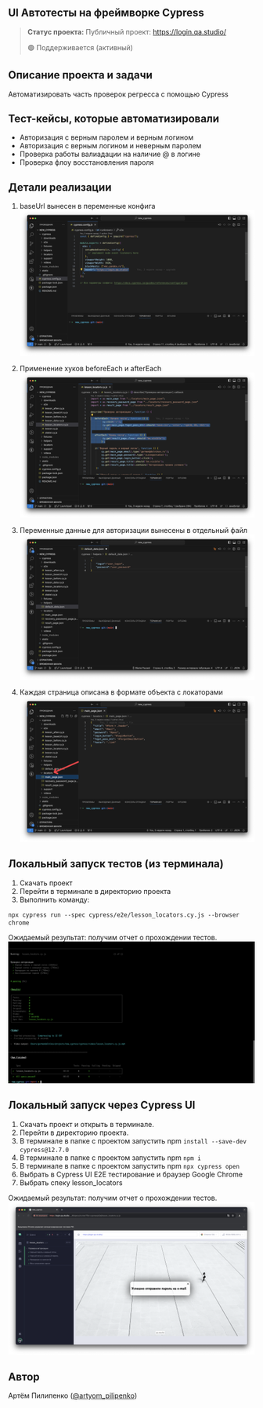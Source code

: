 <h2>UI Автотесты на фреймворке Cypress</h2>

> **Статус проекта:**
> Публичный проект: https://login.qa.studio/
> 
> 🟢 Поддерживается (активный) 

## Описание проекта и задачи
Автоматизировать часть проверок регресса с помощью Cypress

## Тест-кейсы, которые автоматизировали
* Авторизация с верным паролем и верным логином
* Авторизация c верным логином и неверным паролем
* Проверка работы валиадации на наличие @ в логине
* Проверка флоу восстановления пароля

## Детали реализации

1. baseUrl вынесен в переменные конфига
![image](https://raw.githubusercontent.com/ArtyomPilipenko/autotests_cypress/refs/heads/master/baseUrl.png)

2. Применение хуков beforeEach и afterEach
![image](https://raw.githubusercontent.com/ArtyomPilipenko/autotests_cypress/refs/heads/master/hooks.png)

3. Переменные данные для авторизации вынесены в отдельный файл
![image](https://raw.githubusercontent.com/ArtyomPilipenko/autotests_cypress/refs/heads/master/user_data.png)

4. Каждая страница описана в формате объекта с локаторами
![image](https://raw.githubusercontent.com/ArtyomPilipenko/autotests_cypress/refs/heads/master/locators.png)

## Локальный запуск тестов (из терминала)
1. Скачать проект
2. Перейти в терминале в директорию проекта
2. Выполнить команду:
```
npx cypress run --spec cypress/e2e/lesson_locators.cy.js --browser chrome
```
Ожидаемый результат: получим отчет о прохождении тестов.
![image](https://raw.githubusercontent.com/ArtyomPilipenko/autotests_cypress/refs/heads/master/Cypress_cli.png)


## Локальный запуск через Cypress UI
1. Скачать проект и открыть в терминале.
2. Перейти в директорию проекта.
3. В терминале в папке с проектом запустить npm `install --save-dev cypress@12.7.0`
4. В терминале в папке с проектом запустить npm `npm i`
5. В терминале в папке с проектом запустить npm `npx cypress open`
6. Выбрать в Cypress UI E2E тестирование и браузер Google Chrome
7. Выбрать спеку lesson_locators

Ожидаемый результат: получим отчет о прохождении тестов.
![image](https://raw.githubusercontent.com/ArtyomPilipenko/autotests_cypress/refs/heads/master/Cypress_UI.png)

<h2>Автор</h2>

Артём Пилипенко ([@artyom_pilipenko](https://t.me/artyom_pilipenko))
